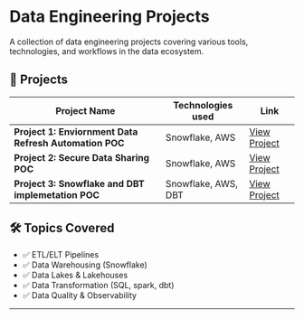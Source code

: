 # Data Engineering Projects

A collection of data engineering projects covering various tools, technologies, and workflows in the data ecosystem.

## 📁 Projects

| Project Name | Technologies used | Link |
|--------------|-------------|------|
| **Project 1: Enviornment Data Refresh Automation POC** | Snowflake, AWS | [View Project](https://github.com/sukhpreet-sparkbrains/data_engineering/tree/main/Snowflake_projects_and_POCs/enviornment_data_refresh_automation_POC) |
| **Project 2: Secure Data Sharing POC** | Snowflake, AWS | [View Project](https://github.com/sukhpreet-sparkbrains/data_engineering/tree/main/Snowflake_projects_and_POCs/secure_data_sharing) |
| **Project 3: Snowflake and DBT implemetation POC** | Snowflake, AWS, DBT | [View Project](https://github.com/sparkbrains/data_engineering/tree/main/Snowflake_projects_and_POCs/Snowflake_and_dbt_implementation_POC) |



## 🛠️ Topics Covered

- ✅ ETL/ELT Pipelines  
- ✅ Data Warehousing (Snowflake)  
- ✅ Data Lakes & Lakehouses  
- ✅ Data Transformation (SQL, spark, dbt)  
- ✅ Data Quality & Observability  

---

